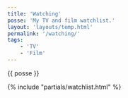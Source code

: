 ```yaml
---
title: 'Watching'
posse: 'My TV and film watchlist.'
layout: 'layouts/temp.html'
permalink: '/watching/'
tags:
    - 'TV'
    - 'Film'
---
```


{{ posse }}

{% include "partials/watchlist.html" %}